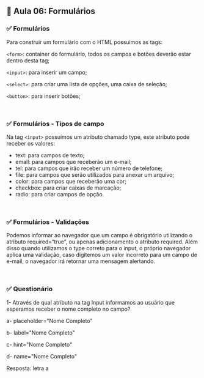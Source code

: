 ## 📝 Aula 06: Formulários
### ✅ Formulários
Para construir um formulário com o HTML possuímos as tags:

``<form>``: container do formulário, todos os campos e botões deverão estar dentro desta tag;

``<input>``: para inserir um campo;

``<select>``: para criar uma lista de opções, uma caixa de seleção;

``<button>``: para inserir botões;

<br>

### ✅ Formulários - Tipos de campo
Na tag ``<input>`` possuímos um atributo chamado type, este atributo pode receber os valores:
- text: para campos de texto;
- email: para campos que receberão um e-mail;
- tel: para campos que irão receber um número de telefone;
- file: para campos que serão utilizados para anexar um arquivo;
- color: para campos que receberão uma cor;
- checkbox: para criar caixas de marcação;
- radio: para criar campos de opção.

<br>

### ✅ Formulários - Validações
Podemos informar ao navegador que um campo é obrigatório utilizando o atributo required=“true”, ou apenas adicionamento o atributo required. Além disso quando utilizamos o type correto para o input, o próprio navegador aplica uma validação, caso digitemos um valor incorreto para um campo de e-mail, o navegador irá retornar uma mensagem alertando.

<br>

### ✅ Questionário
1- Através de qual atributo na tag Input informamos ao usuário que esperamos receber o nome completo no campo?

a- placeholder="Nome Completo" 

b- label="Nome Completo"

c- hint="Nome Completo"

d- name="Nome Completo"

Resposta: letra a